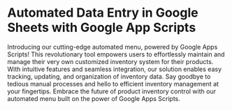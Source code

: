 # Automated Data Entry in Google Sheets with Google App Scripts 
Introducing our cutting-edge automated menu, powered by Google Apps Scripts! This revolutionary tool empowers users to effortlessly maintain and manage their very own customized inventory system for their products. With intuitive features and seamless integration, our solution enables easy tracking, updating, and organization of inventory data. Say goodbye to tedious manual processes and hello to efficient inventory management at your fingertips. Embrace the future of product inventory control with our automated menu built on the power of Google Apps Scripts.
